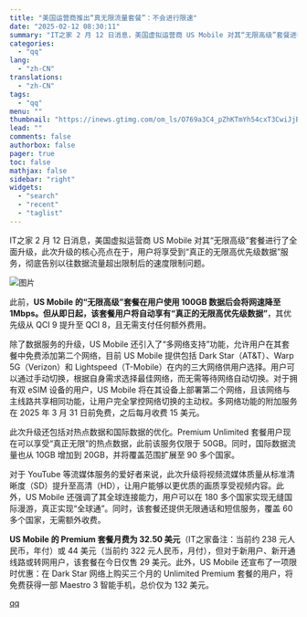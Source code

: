 ```yaml
---
title: "美国运营商推出“真无限流量套餐”：不会进行限速"
date: "2025-02-12 08:30:11"
summary: "IT之家 2 月 12 日消息，美国虚拟运营商 US Mobile 对其“无限高级”套餐进行了全面升..."
categories:
  - "qq"
lang:
  - "zh-CN"
translations:
  - "zh-CN"
tags:
  - "qq"
menu: ""
thumbnail: "https://inews.gtimg.com/om_ls/O769a3C4_pZhKTmYh54cxT3CwiJjB1uYYiZPAqIEiIeHwAA_640360/0"
lead: ""
comments: false
authorbox: false
pager: true
toc: false
mathjax: false
sidebar: "right"
widgets:
  - "search"
  - "recent"
  - "taglist"
---
```


IT之家 2 月 12 日消息，美国虚拟运营商 US Mobile 对其“无限高级”套餐进行了全面升级，此次升级的核心亮点在于，用户将享受到“真正的无限高优先级数据”服务，彻底告别以往数据流量超出限制后的速度限制问题。

![图片](https://inews.gtimg.com/om_bt/OltLNJ5HOGsvfwjl3eH61k_oyET23y6jsMRhYaL6GgYwMAA/641)

此前，**US Mobile 的“无限高级”套餐在用户使用 100GB 数据后会将网速降至 1Mbps。但从即日起，该套餐用户将自动享有“真正的无限高优先级数据”**，其优先级从 QCI 9 提升至 QCI 8，且无需支付任何额外费用。

除了数据服务的升级，US Mobile 还引入了“多网络支持”功能，允许用户在其套餐中免费添加第二个网络，目前 US Mobile 提供包括 Dark Star（AT&T）、Warp 5G（Verizon）和 Lightspeed（T-Mobile）在内的三大网络供用户选择。用户可以通过手动切换，根据自身需求选择最佳网络，而无需等待网络自动切换。对于拥有双 eSIM 设备的用户，US Mobile 将在其设备上部署第二个网络，且该网络与主线路共享相同功能，让用户完全掌控网络切换的主动权。多网络功能的附加服务在 2025 年 3 月 31 日前免费，之后每月收费 15 美元。

此次升级还包括对热点数据和国际数据的优化。Premium Unlimited 套餐用户现在可以享受“真正无限”的热点数据，此前该服务仅限于 50GB。同时，国际数据流量也从 10GB 增加到 20GB，并将覆盖范围扩展至 90 多个国家。

对于 YouTube 等流媒体服务的爱好者来说，此次升级将视频流媒体质量从标准清晰度（SD）提升至高清（HD），让用户能够以更优质的画质享受视频内容。此外，US Mobile 还强调了其全球连接能力，用户可以在 180 多个国家实现无缝国际漫游，真正实现“全球通”。同时，该套餐还提供无限通话和短信服务，覆盖 60 多个国家，无需额外收费。

**US Mobile 的 Premium 套餐月费为 32.50 美元**（IT之家备注：当前约 238 元人民币，年付）或 44 美元（当前约 322 元人民币，月付），但对于新用户、新开通线路或转网用户，该套餐在今日仅售 29 美元。此外，US Mobile 还宣布了一项限时优惠：在 Dark Star 网络上购买三个月的 Unlimited Premium 套餐的用户，将免费获得一部 Maestro 3 智能手机，总价仅为 132 美元。

[qq](https://new.qq.com/rain/a/20250212A01MK100)

